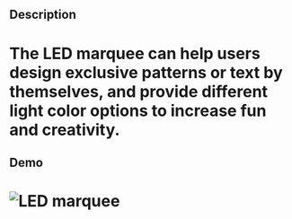 ## Description
# The LED marquee can help users design exclusive patterns or text by themselves, and provide different light color options to increase fun and creativity.
## Demo
#  ![LED marquee](https://github.com/AngelChenAnChi/News_ticker/assets/134198220/1fd0caec-c76e-436d-ba1c-e8d107fb1ab1)
